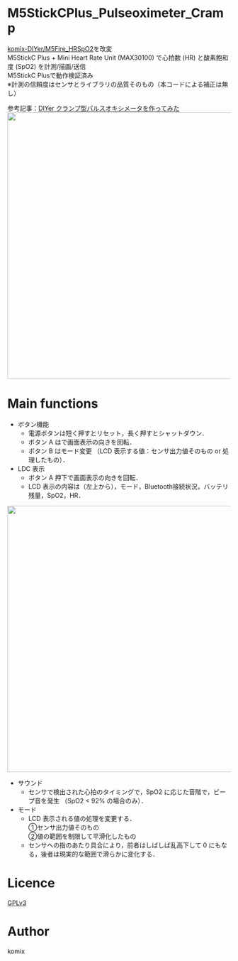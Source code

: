 # M5StickCPlus_Pulseoximeter_Cramp  
[komix-DIYer/M5Fire_HRSpO2](https://github.com/komix-DIYer/M5Fire_HRSpO2)を改変  
M5StickC Plus + Mini Heart Rate Unit (MAX30100) で心拍数 (HR) と酸素飽和度 (SpO2) を計測/描画/送信  
M5StickC Plusで動作検証済み  
※計測の信頼度はセンサとライブラリの品質そのもの（本コードによる補正は無し）  
  
参考記事：[DIYer クランプ型パルスオキシメータを作ってみた](http://twinklesmile.blog42.fc2.com/blog-entry-476.html)  
<img src="https://user-images.githubusercontent.com/25588291/179397123-c3dec917-65ef-4b4e-8a3a-d44349f6b16d.jpg" width="600">  

# Main functions  
- ボタン機能
  - 電源ボタンは短く押すとリセット，長く押すとシャットダウン．
  - ボタン A はで画面表示の向きを回転．
  - ボタン B はモード変更 （LCD 表示する値：センサ出力値そのもの or 処理したもの）．
- LDC 表示
  - ボタン A 押下で画面表示の向きを回転．
  - LCD 表示の内容は（左上から），モード，Bluetooth接続状況，バッテリ残量，SpO2，HR．
<img src="https://user-images.githubusercontent.com/25588291/179397163-7d8a0444-9eab-47ab-902e-3571e4d545b4.jpg" width="600">  

- サウンド
  - センサで検出された心拍のタイミングで，SpO2 に応じた音階で，ビープ音を発生 （SpO2 < 92% の場合のみ）．
- モード
  - LCD 表示される値の処理を変更する．  
    ①センサ出力値そのもの  
    ②値の範囲を制限して平滑化したもの
  - センサへの指のあたり具合により，前者はしばしば乱高下して 0 にもなる，後者は現実的な範囲で滑らかに変化する．

# Licence
[GPLv3](https://github.com/komix-DIYer/M5StickCPlus_Pulseoximeter_Cramp/blob/master/LICENSE)

# Author
komix
